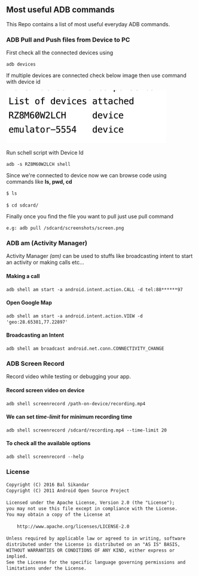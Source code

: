 ## Most useful ADB commands
This Repo contains a list of most useful everyday ADB commands. 

### ADB Pull and Push files from Device to PC

First check all the connected devices using
```
adb devices
```

If multiple devices are connected check below image then use command with device id

<img src = https://github.com/balsikandar/ADB-Commands/blob/master/assets/devices-list.png>

Run schell script with Device Id
```
adb -s RZ8M60W2LCH shell
```

Since we're connected to device now we can browse code using commands like **ls, pwd, cd**
```
$ ls

$ cd sdcard/ 
```

Finally once you find the file you want to pull just use pull command
```
e.g: adb pull /sdcard/screenshots/screen.png 
```

### ADB am (Activity Manager)
Activity Manager *(am)* can be used to stuffs like broadcasting intent to start an activity or making calls etc...

#### Making a call
```
adb shell am start -a android.intent.action.CALL -d tel:88******97
```

#### Open Google Map
```
adb shell am start -a android.intent.action.VIEW -d 'geo:28.65381,77.22897'
```

#### Broadcasting an Intent
```
adb shell am broadcast android.net.conn.CONNECTIVITY_CHANGE
```

### ADB Screen Record
Record video while testing or debugging your app.

#### Record screen video on device
```
adb shell screenrecord /path-on-device/recording.mp4
```

#### We can set *time-limit* for minimum recording time
```
adb shell screenrecord /sdcard/recording.mp4 --time-limit 20
```

#### To check all the available options
```
adb shell screenrecord --help
```

### License

   ```
   Copyright (C) 2016 Bal Sikandar
   Copyright (C) 2011 Android Open Source Project

   Licensed under the Apache License, Version 2.0 (the "License");
   you may not use this file except in compliance with the License.
   You may obtain a copy of the License at

       http://www.apache.org/licenses/LICENSE-2.0

   Unless required by applicable law or agreed to in writing, software
   distributed under the License is distributed on an "AS IS" BASIS,
   WITHOUT WARRANTIES OR CONDITIONS OF ANY KIND, either express or implied.
   See the License for the specific language governing permissions and
   limitations under the License.
